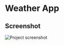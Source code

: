 # Weather App


## Screenshot

![Project screenshot](https://drive.google.com/file/d/1viLmChUen5C6wJXMl_yxDFuhu4iD4O23/view?usp=sharing)


